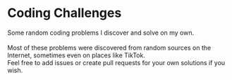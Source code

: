 # Coding Challenges
 Some random coding problems I discover and solve on my own.
 <br><br>
 Most of these problems were discovered from random sources on the Internet, sometimes even on places like TikTok.
 <br>
 Feel free to add issues or create pull requests for your own solutions if you wish.
